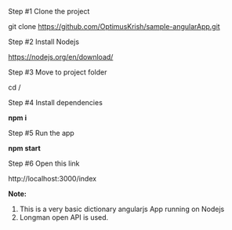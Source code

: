 Step #1 Clone the project

git clone https://github.com/OptimusKrish/sample-angularApp.git

Step #2 Install Nodejs

https://nodejs.org/en/download/

Step #3 Move to project folder

cd <Projectpath>/

Step #4 Install dependencies

<b>npm i </b>

Step #5 Run the app

<b>npm start</b>

Step #6 Open this link

http://localhost:3000/index

<b>Note: </b>
1. This is a very basic dictionary angularjs App running on Nodejs
2. Longman open API is used.
